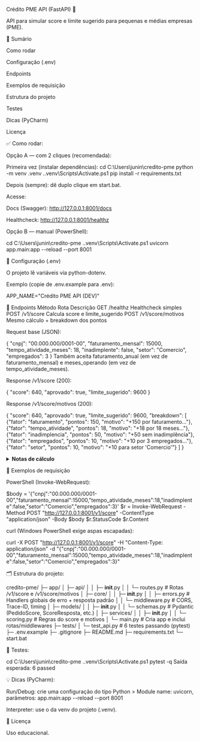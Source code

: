 Crédito PME API (FastAPI) 🚀








API para simular score e limite sugerido para pequenas e médias empresas (PME).

📑 Sumário

Como rodar

Configuração (.env)

Endpoints

Exemplos de requisição

Estrutura do projeto

Testes

Dicas (PyCharm)

Licença


✅ Como rodar:

Opção A — com 2 cliques (recomendada):

Primeira vez (instalar dependências):
cd C:\Users\junin\credito-pme
python -m venv .venv
.\.venv\Scripts\Activate.ps1
pip install -r requirements.txt

Depois (sempre): dê duplo clique em start.bat.

Acesse:

Docs (Swagger): http://127.0.0.1:8001/docs

Healthcheck: http://127.0.0.1:8001/healthz


Opção B — manual (PowerShell):

cd C:\Users\junin\credito-pme
.\.venv\Scripts\Activate.ps1
uvicorn app.main:app --reload --port 8001


🔧 Configuração (.env)

O projeto lê variáveis via python-dotenv.

Exemplo (copie de .env.example para .env):

APP_NAME="Crédito PME API (DEV)"


🔗 Endpoints
Método	             Rota	                        Descrição
GET	               /healthz	                 Healthcheck simples
POST	             /v1/score	               Calcula score e limite_sugerido
POST	             /v1/score/motivos	       Mesmo cálculo + breakdown dos pontos


Request base (JSON):

{
  "cnpj": "00.000.000/0001-00",
  "faturamento_mensal": 15000,
  "tempo_atividade_meses": 18,
  "inadimplente": false,
  "setor": "Comercio",
  "empregados": 3
}
Também aceita faturamento_anual (em vez de faturamento_mensal) e
meses_operando (em vez de tempo_atividade_meses).


Response /v1/score (200):

{
  "score": 640,
  "aprovado": true,
  "limite_sugerido": 9600
}


Response /v1/score/motivos (200):

{
  "score": 640,
  "aprovado": true,
  "limite_sugerido": 9600,
  "breakdown": [
    {"fator": "faturamento", "pontos": 150, "motivo": "+150 por faturamento..."},
    {"fator": "tempo_atividade", "pontos": 18, "motivo": "+18 por 18 meses..."},
    {"fator": "inadimplencia", "pontos": 50, "motivo": "+50 sem inadimplência"},
    {"fator": "empregados", "pontos": 10, "motivo": "+10 por 3 empregados..."},
    {"fator": "setor", "pontos": 10, "motivo": "+10 para setor 'Comercio'"}
  ]
}
<details> <summary><b>Notas de cálculo</b></summary> Base 300 + pontos por faturamento, tempo de atividade, inadimplência, nº de empregados e bônus por setor. Score limitado a 0–1000. Aprovado se ≥ 600. Limite proporcional ao faturamento mensal. </details>


🧪 Exemplos de requisição

PowerShell (Invoke-WebRequest):

$body = '{"cnpj":"00.000.000/0001-00","faturamento_mensal":15000,"tempo_atividade_meses":18,"inadimplente":false,"setor":"Comercio","empregados":3}'
$r = Invoke-WebRequest -Method POST "http://127.0.0.1:8001/v1/score" -ContentType "application/json" -Body $body
$r.StatusCode
$r.Content

curl (Windows PowerShell exige aspas escapadas):

curl -X POST "http://127.0.0.1:8001/v1/score" -H "Content-Type: application/json" -d "{\"cnpj\":\"00.000.000/0001-00\",\"faturamento_mensal\":15000,\"tempo_atividade_meses\":18,\"inadimplente\":false,\"setor\":\"Comercio\",\"empregados\":3}"


🗂 Estrutura do projeto:

credito-pme/
├─ app/
│  ├─ api/
│  │  ├─ __init__.py
│  │  └─ routes.py           # Rotas /v1/score e /v1/score/motivos
│  ├─ core/
│  │  ├─ __init__.py
│  │  ├─ errors.py           # Handlers globais de erro + resposta padrão
│  │  └─ middleware.py       # CORS, Trace-ID, timing
│  ├─ models/
│  │  ├─ __init__.py
│  │  └─ schemas.py          # Pydantic (PedidoScore, ScoreResposta, etc.)
│  ├─ services/
│  │  ├─ __init__.py
│  │  └─ scoring.py          # Regras do score e motivos
│  └─ main.py                # Cria app e inclui rotas/middlewares
├─ tests/
│  └─ test_api.py            # 6 testes passando (pytest)
├─ .env.example
├─ .gitignore
├─ README.md
├─ requirements.txt
└─ start.bat



🧪 Testes:

cd C:\Users\junin\credito-pme
.\.venv\Scripts\Activate.ps1
pytest -q
Saída esperada: 6 passed


💡 Dicas (PyCharm):

Run/Debug: crie uma configuração do tipo Python > Module name: uvicorn, parâmetros:
app.main:app --reload --port 8001

Interpreter: use o da venv do projeto (.venv).


📄 Licença

Uso educacional.



